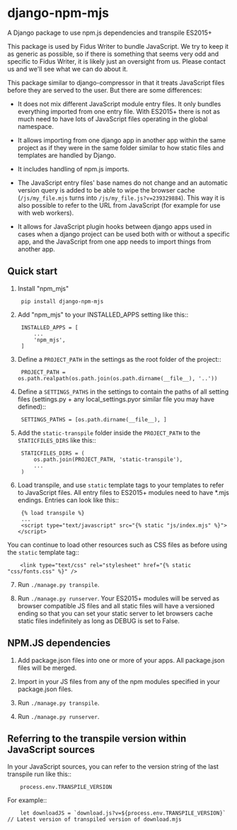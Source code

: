 # django-npm-mjs
A Django package to use npm.js dependencies and transpile ES2015+

This package is used by Fidus Writer to bundle JavaScript. We try to keep it as generic as possible, so if there is something that seems very odd and specific to Fidus Writer, it is likely just an oversight from us. Please contact us and we'll see what we can do about it.

This package similar to django-compressor in that it treats JavaScript files before they are served to the user. But there are some differences:

* It does not mix different JavaScript module entry files. It only bundles everything imported from one entry file. With ES2015+ there is not as much need to have lots of JavaScript files operating in the global namespace.

* It allows importing from one django app in another app within the same project as if they were in the same folder similar to how static files and templates are handled by Django.

* It includes handling of npm.js imports.

* The JavaScript entry files' base names do not change and an automatic version query is added to be able to wipe the browser cache (`/js/my_file.mjs` turns into `/js/my_file.js?v=239329884`). This way it is also possible to refer to the URL from JavaScript (for example for use with web workers).

* It allows for JavaScript plugin hooks between django apps used in cases when a django project can be used both with or without a specific app, and the JavaScript from one app needs to import things from another app.


Quick start
-----------
1. Install "npm_mjs"

        pip install django-npm-mjs

2. Add "npm_mjs" to your INSTALLED_APPS setting like this::

        INSTALLED_APPS = [
            ...
            'npm_mjs',
        ]

3. Define a `PROJECT_PATH` in the settings as the root folder of the project::

        PROJECT_PATH = os.path.realpath(os.path.join(os.path.dirname(__file__), '..'))

4. Define a `SETTINGS_PATHS` in the settings to contain the paths of all setting files (settings.py + any local_settings.pyor similar file you may have defined)::

        SETTINGS_PATHS = [os.path.dirname(__file__), ]

5. Add the `static-transpile` folder inside the `PROJECT_PATH` to the `STATICFILES_DIRS` like this::

        STATICFILES_DIRS = (
            os.path.join(PROJECT_PATH, 'static-transpile'),
            ...
        )

6. Load transpile, and use `static` template tags to your templates to refer to JavaScript files.
All entry files to ES2015+ modules need to have \*.mjs endings. Entries can look like this::

        {% load transpile %}
        ...
        <script type="text/javascript" src="{% static "js/index.mjs" %}"></script>

You can continue to load other resources such as CSS files as before using the `static` template tag::

        <link type="text/css" rel="stylesheet" href="{% static "css/fonts.css" %}" />

7. Run `./manage.py transpile`.

8. Run `./manage.py runserver`. Your ES2015+ modules will be served as browser compatible JS files and all static files will have a versioned ending so that you can set your static server to let browsers cache static files indefinitely as long as DEBUG is set to False.


NPM.JS dependencies
-----------

1. Add package.json files into one or more of your apps. All package.json files will be merged.

2. Import in your JS files from any of the npm modules specified in your package.json files.

3. Run `./manage.py transpile`.

4. Run `./manage.py runserver`.

Referring to the transpile version within JavaScript sources
------

In your JavaScript sources, you can refer to the version string of the last transpile run like this::

        process.env.TRANSPILE_VERSION

For example::

        let downloadJS = `download.js?v=${process.env.TRANSPILE_VERSION}` // Latest version of transpiled version of download.mjs
